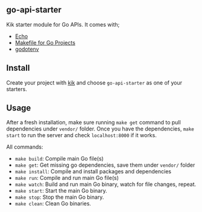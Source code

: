 ## go-api-starter

Kik starter module for Go APIs. It comes with;

* [Echo](http://github.com/labstack/echo)
* [Makefile for Go Projects](https://gist.github.com/azer/7c83d0b59de8328355ad)
* [godotenv](github.com/joho/godotenv)

## Install

Create your project with [kik](http://github.com/starters/kik) and choose `go-api-starter` as one of your starters.

## Usage

After a fresh installation, make sure running `make get` command to pull dependencies under `vendor/` folder.
Once you have the dependencies, `make start` to run the server and check `localhost:8000` if it works.

All commands:

* `make build`: Compile main Go file(s)
* `make get`: Get missing go dependencies, save them under `vendor/` folder
* `make install`: Compile and install packages and dependencies
* `make run`: Compile and run main Go file(s)
* `make watch`: Build and run main Go binary, watch for file changes, repeat.
* `make start`: Start the main Go binary.
* `make stop`: Stop the main Go binary.
* `make clean`: Clean Go binaries.
